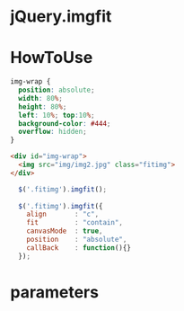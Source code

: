 
# jQuery.imgfit


# HowToUse
  ```css
  img-wrap {
    position: absolute;
    width: 80%;
    height: 80%;
    left: 10%; top:10%;
    background-color: #444;
    overflow: hidden;
  }
  ```
  ```html
  <div id="img-wrap">
    <img src="img/img2.jpg" class="fitimg">
  </div>
  ```
  
```javascript
  $('.fitimg').imgfit();
  
  $('.fitimg').imgfit({
    align       : "c", 
    fit         : "contain", 
    canvasMode  : true, 
    position    : "absolute", 
    callBack    : function(){} 
  });
```

# parameters





